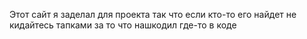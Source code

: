 Этот сайт я заделал для проекта так что если кто-то его найдет не кидайтесь тапками за то что нашкодил где-то в коде
